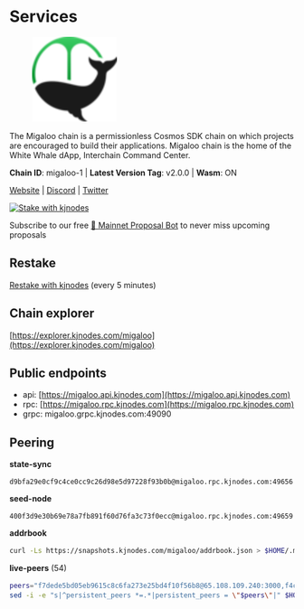# Services

<figure><img src="https://raw.githubusercontent.com/kj89/cosmos-images/main/logos/migaloo.png" width="150" alt=""><figcaption></figcaption></figure>

The Migaloo chain is a permissionless Cosmos SDK chain on which  projects are encouraged to build their applications. Migaloo chain  is the home of the White Whale dApp, Interchain Command Center.

**Chain ID**: migaloo-1 | **Latest Version Tag**: v2.0.0 | **Wasm**: ON

[Website](https://whitewhale.money) | [Discord](https://discord.gg/AyvcgD4jy3) | [Twitter](https://twitter.com/WhiteWhaleDefi)

[![Stake with kjnodes](https://i.ibb.co/cr44Q8j/button-stake-with-kjnodes.png)](https://restake.app/migaloo/migaloovaloper1jxtgnfw3tatfh90ju9j76dfrt3yea0zw2vnr8v)

Subscribe to our free [🤖 Mainnet Proposal Bot](https://t.me/kjnodes_proposal_bot) to never miss upcoming proposals

## Restake

[Restake with kjnodes](https://restake.app/migaloo/migaloovaloper1jxtgnfw3tatfh90ju9j76dfrt3yea0zw2vnr8v) (every 5 minutes)
## Chain explorer
[https://explorer.kjnodes.com/migaloo](https://explorer.kjnodes.com/migaloo)

## Public endpoints

* api: [https://migaloo.api.kjnodes.com](https://migaloo.api.kjnodes.com)
* rpc: [https://migaloo.rpc.kjnodes.com](https://migaloo.rpc.kjnodes.com)
* grpc: migaloo.grpc.kjnodes.com:49090

## Peering

**state-sync**

```text
d9bfa29e0cf9c4ce0cc9c26d98e5d97228f93b0b@migaloo.rpc.kjnodes.com:49656
```

**seed-node**

```text
400f3d9e30b69e78a7fb891f60d76fa3c73f0ecc@migaloo.rpc.kjnodes.com:49659
```

**addrbook**
```bash
curl -Ls https://snapshots.kjnodes.com/migaloo/addrbook.json > $HOME/.migalood/config/addrbook.json
```

**live-peers** (54)
```bash
peers="f7dede5bd05eb9615c8c6fa273e25bd4f10f56b8@65.108.109.240:3000,f4cada0792353a16093ea9ecb872cb5962ce01ce@65.109.71.210:26656,aba0c3f98fb5bef1a0d991b8e2b8bba24f9908b6@65.108.111.236:55736,7e2bf7bdcc3b40a1dae4c9befb1ef1cb47d03c6d@65.108.10.37:26656,ccaccdf6bafcb57197d86a1420a289cd39fe0ae9@85.10.200.231:8095,45a88789d86553f6cd7c7ee48786847e462e7dd6@5.75.161.219:26656,ad4a3df80407d721cad9ea4b7016b7f5a7775bfe@162.55.239.79:26665,32eed8c4079201b143d92860c9146b1d9e126aa2@168.119.89.8:26656,dfe5f91f824880e19d47475546d9874e0f2cea8c@5.79.74.229:8095,6870906f86e474d88d077c7c55af36debe49da04@178.162.165.194:7095,347e6fa3c974e91aee92da5793486ba3f1bae67d@23.88.112.67:26656,6c42aacf3939d503bad695d86108d214680e04a8@144.76.175.189:20756,0c38efdc028867765e68f02979958468384ad087@51.89.155.2:23656,80be85c4980deccaa2fbd710029f0eb660dadf9a@51.81.16.186:26656,4236750928a4dcb742e50e30e500ebc9ee39f240@35.223.246.103:26656,d9bfa29e0cf9c4ce0cc9c26d98e5d97228f93b0b@65.109.88.38:49656,9f55d181ba68c2a7b62d065fa5974bc1ada7395f@188.165.252.51:26656,1efa54b5e318fad742f060d3938a963333bd8ae9@142.93.189.65:26656,5429bc670b77cd9c61481912ea194bea8aa6d0cd@51.81.155.189:20756,a46ad42b84690a2af0071f20337182b3bfba75fc@38.146.3.130:20756,36e1c376a0c5da53382a8ccb081d6a3e4831d165@65.108.234.59:26666,ebc272824924ea1a27ea3183dd0b9ba713494f83@195.3.220.136:27096,c616069071f0864b5b0e995f8d8961536b41ab62@15.204.141.36:26656,78f0f5aa89b7ed92a5728dd3f67f646d8dda5213@198.244.228.162:55736,2e756df28be5e4fa7d332ba732a160202ef86eee@167.235.21.165:26656,9cb7ba30c7eb7e9b516b90e09ca0f53250927440@146.59.52.135:8095,81eefc4de6acec31ccdd519d53270be024e4fe68@51.210.223.186:7095,e3fee82bd16509145c45b3dc0b8f4db25315078e@212.227.13.120:26656,aedf3405d57c3efdcc2bdb1d571dc10f05247f08@51.89.40.85:22656,d20e91b12956469860da37a8e538305dad8d23d4@185.119.118.110:4000,9780ea85f4d0f4cb5ebca14992ce11ebe1982d35@188.172.229.26:26656,51ca404bbc73d07fc0d6529388c90f807c5acf0b@65.109.104.72:20756,59c74642d0ec4d012dd7bd0a7e5af1eadf2061b2@65.109.30.183:26656,2e71dbd7d4c079ba7894c5287291c17ba58a6504@141.95.47.78:26656,e39876398a43c0f9b93b5a82d8e38fa57c0373b5@65.109.89.19:20756,3b3428d679faa1bd498b3554ca798de3a0d802c6@162.19.89.8:20756,dfb44159d26b62affd7112367e082b2397bbff15@65.108.136.206:26656,8a9e42026a687b2762cefbd74584ccbd6afa0be1@65.109.83.124:26656,8917d5ba9ff160e192a3178252856d371236f7d6@45.85.147.42:55656,fe04ff9a13d8f0b23463e832f75eb5c845bd375e@213.239.214.73:7095,2fd235d3f0a1a84abd197dcfdaf04fdabc092db8@168.119.62.80:26656,462a37ca052c4d058e505959393574045dce9489@116.202.36.240:20756,b3538ee0cf0245a5d7d7c1ef82cdf4a60e7d36ed@173.215.85.171:20080,ba6f2c1a1174fbc19e1fff75922f56c779d788d8@38.146.3.131:20756,320ec920b1c1adc94556f9f64eeb575e07ef9d27@24.158.14.210:26656,10166cc8110fd68eec801402e3a3ceaba9bdbbb4@96.73.27.73:26656,95a68d5280d9a3ae6d688e89bd4e4fe295b11a92@31.156.88.34:26656,0326c9ee117587b7ebe3b26b00820642a8cf48ff@65.108.238.102:20756,45c246b7f17bb9d95a3155e53ae32850de03d946@195.14.6.2:26656,327fb12682b6450564330abec78f13fa35bd9b78@37.187.149.73:26706,1d3809b25bbe6a29bc2415df77c9fc82e46fd384@18.117.74.187:26656,a834ef7ec0a65ac7c5bf976a9af5adb3a71d7a19@65.108.8.247:20756,bad243ed32f5df33f3227aca407310e66ca19b19@116.202.143.92:20756,f59f9e1876f2b8401aabba612786eda163f23a8a@213.170.135.20:26134"
sed -i -e "s|^persistent_peers *=.*|persistent_peers = \"$peers\"|" $HOME/.migalood/config/config.toml
```
